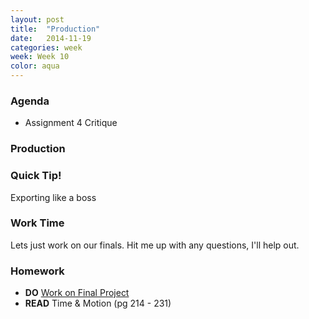 ```yaml
---
layout: post
title:  "Production"
date:   2014-11-19
categories: week
week: Week 10
color: aqua
---
```


### Agenda
- Assignment 4 Critique

### Production

### Quick Tip!
Exporting like a boss

### Work Time
Lets just work on our finals. Hit me up with any questions, I'll help out.

### Homework
- **DO** [Work on Final Project](/projects/final-project)
- **READ** Time & Motion (pg 214 - 231)
